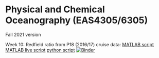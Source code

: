 # Physical and Chemical Oceanography (EAS4305/6305)

Fall 2021 version

Week 10: Redfield ratio from P18 (2016/17) cruise data: [MATLAB script](https://github.com/takaito1/easX305/blob/main/week10_Redfield_Ratio.m) [MATLAB live script](https://github.com/takaito1/easX305/blob/main/week10_Redfield_Ratio.mlx) [python script](https://github.com/takaito1/easX305/blob/main/week10_Redfield_Ratio.ipynb) [![Binder](https://mybinder.org/badge_logo.svg)](https://mybinder.org/v2/gh/takaito1/easX305/HEAD?labpath=%2Fweek10_Redfield_Ratio.ipynb)
